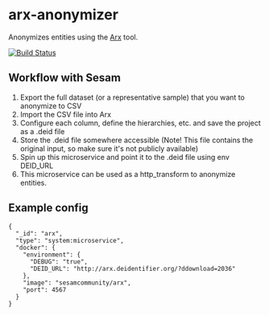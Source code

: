 # arx-anonymizer

Anonymizes entities using the [Arx](http://arx.deidentifier.org/) tool.

[![Build Status](https://travis-ci.org/sesam-community/arx.svg?branch=master)](https://travis-ci.org/sesam-community/arx)


## Workflow with Sesam

1. Export the full dataset (or a representative sample) that you want to anonymize to CSV
2. Import the CSV file into Arx
3. Configure each column, define the hierarchies, etc. and save the project as a .deid file
4. Store the .deid file somewhere accessible (Note! This file contains the original input, so make sure it's not publicly available)
5. Spin up this microservice and point it to the .deid file using env DEID_URL
6. This microservice can be used as a http_transform to anonymize entities.

## Example config

```
{
  "_id": "arx",
  "type": "system:microservice",
  "docker": {
    "environment": {
      "DEBUG": "true",
      "DEID_URL": "http://arx.deidentifier.org/?ddownload=2036"
    },
    "image": "sesamcommunity/arx",
    "port": 4567
  }
}
```
